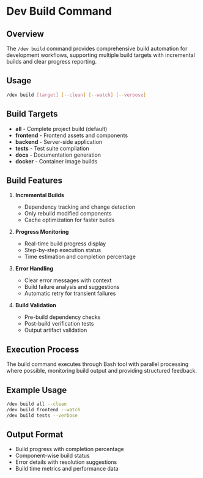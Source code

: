 # Dev Build Command

## Overview
The `/dev build` command provides comprehensive build automation for development workflows, supporting multiple build targets with incremental builds and clear progress reporting.

## Usage
```bash
/dev build [target] [--clean] [--watch] [--verbose]
```

## Build Targets
- **all** - Complete project build (default)
- **frontend** - Frontend assets and components
- **backend** - Server-side application
- **tests** - Test suite compilation
- **docs** - Documentation generation
- **docker** - Container image builds

## Build Features
1. **Incremental Builds**
   - Dependency tracking and change detection
   - Only rebuild modified components
   - Cache optimization for faster builds

2. **Progress Monitoring**
   - Real-time build progress display
   - Step-by-step execution status
   - Time estimation and completion percentage

3. **Error Handling**
   - Clear error messages with context
   - Build failure analysis and suggestions
   - Automatic retry for transient failures

4. **Build Validation**
   - Pre-build dependency checks
   - Post-build verification tests
   - Output artifact validation

## Execution Process
The build command executes through Bash tool with parallel processing where possible, monitoring build output and providing structured feedback.

## Example Usage
```bash
/dev build all --clean
/dev build frontend --watch
/dev build tests --verbose
```

## Output Format
- Build progress with completion percentage
- Component-wise build status
- Error details with resolution suggestions
- Build time metrics and performance data